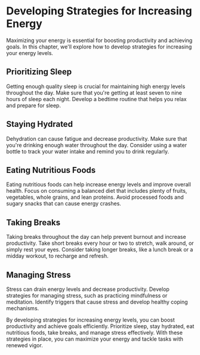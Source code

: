 Developing Strategies for Increasing Energy
==============================================================================

Maximizing your energy is essential for boosting productivity and achieving goals. In this chapter, we'll explore how to develop strategies for increasing your energy levels.

Prioritizing Sleep
------------------

Getting enough quality sleep is crucial for maintaining high energy levels throughout the day. Make sure that you're getting at least seven to nine hours of sleep each night. Develop a bedtime routine that helps you relax and prepare for sleep.

Staying Hydrated
----------------

Dehydration can cause fatigue and decrease productivity. Make sure that you're drinking enough water throughout the day. Consider using a water bottle to track your water intake and remind you to drink regularly.

Eating Nutritious Foods
-----------------------

Eating nutritious foods can help increase energy levels and improve overall health. Focus on consuming a balanced diet that includes plenty of fruits, vegetables, whole grains, and lean proteins. Avoid processed foods and sugary snacks that can cause energy crashes.

Taking Breaks
-------------

Taking breaks throughout the day can help prevent burnout and increase productivity. Take short breaks every hour or two to stretch, walk around, or simply rest your eyes. Consider taking longer breaks, like a lunch break or a midday workout, to recharge and refresh.

Managing Stress
---------------

Stress can drain energy levels and decrease productivity. Develop strategies for managing stress, such as practicing mindfulness or meditation. Identify triggers that cause stress and develop healthy coping mechanisms.

By developing strategies for increasing energy levels, you can boost productivity and achieve goals efficiently. Prioritize sleep, stay hydrated, eat nutritious foods, take breaks, and manage stress effectively. With these strategies in place, you can maximize your energy and tackle tasks with renewed vigor.
